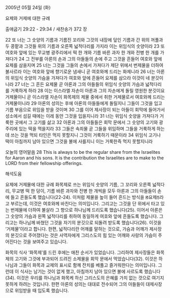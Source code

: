 2005년 05월 24일 (화)

요제와 거제에 대한 규례



출애굽기 29:22 - 29:34 / 새찬송가 372 장


22 또 너는 그 숫양의 기름과 기름진 꼬리와 그것의 내장에 덮인 기름과 간 위의 꺼풀과 두 콩팥과 그것들 위의 기름과 오른쪽 넓적다리를 가지라 이는 위임식의 숫양이라 23 또 여호와 앞에 있는 무교병 광주리에서 떡 한 개와 기름 바른 과자 한 개와 전병 한 개를 가져다가 24 그 전부를 아론의 손과 그의 아들들의 손에 주고 그것을 흔들어 여호와 앞에 요제를 삼을지며 25 너는 그것을 그들의 손에서 가져다가 제단 위에서 번제물을 더하여 불사르라 이는 여호와 앞에 향기로운 냄새니 곧 여호와께 드리는 화제니라 26 너는 아론의 위임식 숫양의 가슴을 가져다가 여호와 앞에 흔들어 요제를 삼으라 이것이 네 분깃이니라 27 너는 그 흔든 요제물 곧 아론과 그의 아들들의 위임식 숫양의 가슴과 넓적다리를 거룩하게 하라 28 이는 이스라엘 자손이 아론과 그의 자손에게 돌릴 영원한 분깃이요 거제물이니 곧 이스라엘 자손이 화목제의 제물 중에서 취한 거제물로서 여호와께 드리는 거제물이니라 29 아론의 성의는 후에 아론의 아들들에게 돌릴지니 그들이 그것을 입고 기름 부음으로 위임을 받을 것이며 30 그를 이어 제사장이 되는 아들이 회막에 들어가서 성소에서 섬길 때에는 이레 동안 그것을 입을지니라 31 너는 위임식 숫양을 가져다가 거룩한 곳에서 그 고기를 삶고 32 아론과 그의 아들들은 회막 문에서 그 숫양의 고기와 광주리에 있는 떡을 먹을지라 33 그들은 속죄물 곧 그들을 위임하며 그들을 거룩하게 하는 데 쓰는 것을 먹되 타인은 먹지 못할지니 그것이 거룩하기 때문이라 34 위임식 고기나 떡이 아침까지 남아 있으면 그것을 불에 사를지니 이는 거룩한즉 먹지 못할지니라 

오늘의 영어말씀 
28 This is always to be the regular share from the Israelites for Aaron and his sons. It is the contribution the Israelites are to make to the LORD from their fellowship offerings.

해석도움





요제에 거제물에 대한 규례 
화목제로 쓰는 위임식 숫양의 기름, 그 꼬리와 오른쪽 넓적다리, 무교병 떡 한 덩이, 기름 바른 과자와 전병 한 개씩을 모두 아론과 그의 아들들이 손에 들고 흔들도록 했습니다(22-24). 이처럼 제물을 높이 들어 흔드는 방식을 ꡐ요제ꡑ라고 부르는데, 이것은 여호와께 바친다는 의미입니다. 그리고는 그것을 단 위에서 타고 있는 번제물에 더하여 불살라 그 향으로 하나님께 드리도록 했습니다(25). 이어서 아론은 그 숫양의 가슴과 왼쪽 넓적다리를 취하여 동일하게 여호와 앞에 흔들도록 했습니다. 그리고는 하나님께 바쳤던 그것을 자기의 분깃으로 되돌려 받도록 했습니다(26). 이것을 ‘거제물’이라고 합니다. 한편, 넓적다리란 어깨를 말하는 것으로, 가슴과 어깨가 제사장의 분깃으로 주어졌다는 것은 사역자에게 그리스도의 힘 있는 어깨와 사랑의 가슴이 주어진다는 것을 보여주고 있습니다. 

화목의 식사 
‘화목제’를 드린 후에는 애찬 순서가 있었습니다. 그리하여 제사장들은 화목제의 고기와 그것에 부과되어 드려진 소제물을 회막 문에서 먹었습니다(32). 이것은 하나님과 그들이 화목과 교제의 표시로 함께 잔치를 베풀고 즐거워한다는 의미입니다. 그런데 이 식사는 남기는 것이 없게 했고, 아침까지 남아 있으면 불에 사르도록 했습니다(34). 이것은 우리를 하나님과 화목케 하신 그리스도의 은혜를 가치 없는 것으로 여기지 못하게 하려는 것입니다. 한편 아론의 성의는 대대로 전수되어 그의 아들들이 대제사장으로 위임받을 때 입도록 했습니다.